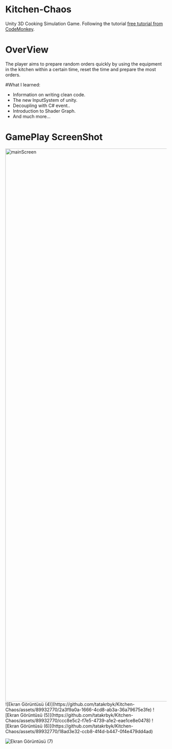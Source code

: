 # Kitchen-Chaos
Unity 3D Cooking Simulation Game. Following the tutorial [free tutorial from CodeMonkey]([https://unitycodemonkey.com/kitchenchaoscourse.php](https://www.youtube.com/watch?v=AmGSEH7QcDg&list=PLI5KGtDrj4HVInyXdx5N2oYUAb9U7rJ4L&index=4&t=14771s&ab_channel=CodeMonkey)https://www.youtube.com/watch?v=AmGSEH7QcDg&list=PLI5KGtDrj4HVInyXdx5N2oYUAb9U7rJ4L&index=4&t=14771s&ab_channel=CodeMonkey).

# OverView
The player aims to prepare random orders quickly by using the equipment in the kitchen within a certain time, reset the time and prepare the most orders.

#What I learned:
- Information on writing clean code.
- The new InputSystem of unity.
- Decoupling with C# event..
- Introduction to Shader Graph.
- And much more...

# GamePlay ScreenShot
<img width="1728" alt="mainScreen" src="https://github.com/tatakrbyk/Kitchen-Chaos/assets/89932770/afdc5f4c-6cdf-4471-9c06-49be3f7abf9c">
![Ekran Görüntüsü (4)](https://github.com/tatakrbyk/Kitchen-Chaos/assets/89932770/2a3f9a0a-1666-4cd8-ab3a-36a79675e3fe)
![Ekran Görüntüsü (5)](https://github.com/tatakrbyk/Kitchen-Chaos/assets/89932770/ccc8e5c2-f7e5-4739-a1e2-eae1ce8e0478)
![Ekran Görüntüsü (6)](https://github.com/tatakrbyk/Kitchen-Chaos/assets/89932770/18ad3e32-ccb8-4f4d-b447-0f4e479dd4ad)

![Ekran Görüntüsü (7)](https://github.com/tatakrbyk/Kitchen-Chaos/assets/89932770/0b5bcd79-b7ef-4e63-aa63-9c350a3f4f8f)
